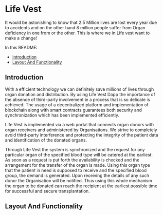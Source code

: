 # Life Vest
It would be astonishing to know that 2.5 Million lives are lost every year due to accidents and on the other hand 8 million people suffer from
Organ deficiency in one from or the other. This is where we in Life vest want to make a change! 


In this README:

- [Introduction](#introduction)
- [Layout And Functionality](#Layout-And-Functionality)

## Introduction


With a efficient technology we can definitely save millions of lives through organ donation and distribution. By using Life Vest Dapp the importance of the absence of third-party involvement in a process that is so delicate is achieved. The usage of a decentralized platform and implementation of blockchain along with smart contracts guarantees both security and synchronization which has been implemented efficiently.

Life Vest is implemented via a web portal that connects organ donors with organ receivers and administered by Organisations. We strive to completely avoid third-party interference and protecting the integrity of the patient data and identification of the donated organs. 

Through Life Vest the system is synchronized and the request for any particular organ of the specified blood type will be catered at the earliest. As soon as a request is put forth the availability is checked and the arrangement for the transfer of the organ is made. Using this organ type that the patient in need is supposed to receive and the specified blood group, the demand is generated. Upon receiving the details of any such donor the Organisation will be notified. Thus using this whole mechanism the organ to be donated can reach the recipient at the earliest possible time for successful and secure transplantation.


## Layout And Functionality

